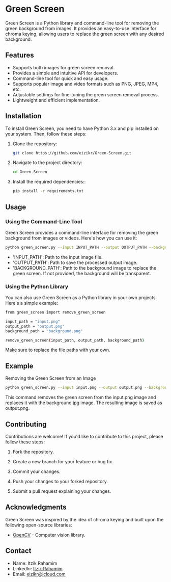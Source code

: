 # Green Screen

Green Screen is a Python library and command-line tool for removing the green background from images. It provides an easy-to-use interface for chroma keying, allowing users to replace the green screen with any desired background.

## Features

- Supports both images for green screen removal.
- Provides a simple and intuitive API for developers.
- Command-line tool for quick and easy usage.
- Supports popular image and video formats such as PNG, JPEG, MP4, etc.
- Adjustable settings for fine-tuning the green screen removal process.
- Lightweight and efficient implementation.

## Installation

To install Green Screen, you need to have Python 3.x and pip installed on your system. Then, follow these steps:

1. Clone the repository:

   ```bash
   git clone https://github.com/eizikr/Green-Screen.git

2. Navigate to the project directory:

   ```bash
   cd Green-Screen
   
3. Install the required dependencies::

   ```bash
   pip install -r requirements.txt
   
   
## Usage

### Using the Command-Line Tool

Green Screen provides a command-line interface for removing the green background from images or videos. Here's how you can use it:

   ```bash
   python green_screen.py --input INPUT_PATH --output OUTPUT_PATH --background BACKGROUND_PATH
   ```
   
   
* 'INPUT_PATH': Path to the input image file.
* 'OUTPUT_PATH': Path to save the processed output image.
* 'BACKGROUND_PATH': Path to the background image to replace the green screen. If not provided, the background will be transparent.

### Using the Python Library

You can also use Green Screen as a Python library in your own projects. Here's a simple example:

   ```bash
   from green_screen import remove_green_screen

   input_path = "input.png"
   output_path = "output.png"
   background_path = "background.png"

   remove_green_screen(input_path, output_path, background_path)
   ```

Make sure to replace the file paths with your own.

## Example

Removing the Green Screen from an Image

   ```bash
   python green_screen.py --input input.png --output output.png --background background.jpg
   ```

This command removes the green screen from the input.png image and replaces it with the background.jpg image. The resulting image is saved as output.png.

## Contributing
Contributions are welcome! If you'd like to contribute to this project, please follow these steps:

1. Fork the repository.

2. Create a new branch for your feature or bug fix.

3. Commit your changes.

4. Push your changes to your forked repository.

5. Submit a pull request explaining your changes.

## Acknowledgments

Green Screen was inspired by the idea of chroma keying and built upon the following open-source libraries:

- [OpenCV](https://opencv.org/) - Computer vision library.

## Contact
- Name: Itzik Rahamim
- LinkedIn: [Itzik Rahamim](https://www.linkedin.com/in/itzik-rahamim-developer)
- Email: eizikr@icloud.com
